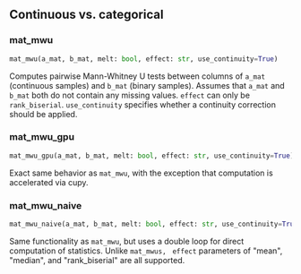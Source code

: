 ## Continuous vs. categorical

### mat_mwu

```python
mat_mwu(a_mat, b_mat, melt: bool, effect: str, use_continuity=True)
```

Computes pairwise Mann-Whitney U tests between columns of `a_mat` (continuous samples) and `b_mat` (binary samples). Assumes that `a_mat` and `b_mat` both do not contain any missing values. `effect` can only be `rank_biserial`. `use_continuity` specifies whether a continuity correction should be applied.

### mat_mwu_gpu

```python
mat_mwu_gpu(a_mat, b_mat, melt: bool, effect: str, use_continuity=True)
```

Exact same behavior as `mat_mwu`, with the exception that computation is accelerated via cupy.

### mat_mwu_naive

```python
mat_mwu_naive(a_mat, b_mat, melt: bool, effect: str, use_continuity=True, pbar=False)
```

Same functionality as `mat_mwu`, but uses a double loop for direct computation of statistics. Unlike `mat_mwus, ` `effect` parameters of "mean", "median", and "rank_biserial" are all supported.